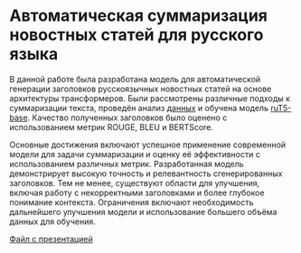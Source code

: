 # Автоматическая суммаризация новостных статей для русского языка

В данной работе была разработана модель для автоматической генерации заголовков русскоязычных новостных статей на основе архитектуры трансформеров. Были рассмотрены различные подходы к суммаризации текста, проведён анализ [данных](https://huggingface.co/datasets/IlyaGusev/gazeta) и обучена модель [ruT5-base](https://huggingface.co/ai-forever/ruT5-base). Качество полученных заголовков было оценено с использованием метрик ROUGE, BLEU и BERTScore.

Основные достижения включают успешное применение современной модели для задачи суммаризации и оценку её эффективности с использованием различных метрик. Разработанная модель демонстрирует высокую точность и релевантность сгенерированных заголовков. Тем не менее, существуют области для улучшения, включая работу с некорректными заголовками и более глубокое понимание контекста.
Ограничения включают необходимость дальнейшего улучшения модели и использование большего объёма данных для обучения.

[Файл с презентацией](/Projects/09_Graduate_work/pres.pdf)
